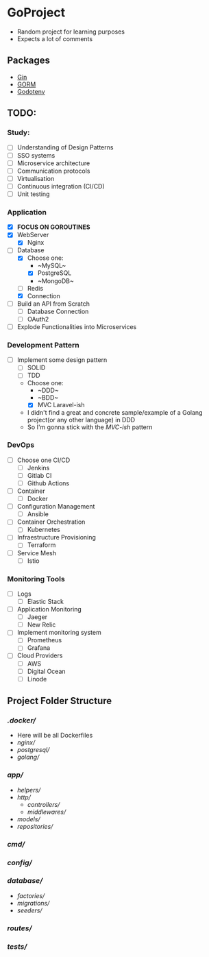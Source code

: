 # GoProject
- Random project for learning purposes
- Expects a lot of comments
## Packages
- [Gin](https://github.com/gin-gonic/gin)
- [GORM](https://github.com/go-gorm/gorm)
- [Godotenv](github.com/joho/godotenv)
## TODO:

### Study: 
- [ ] Understanding of Design Patterns
- [ ] SSO systems
- [ ] Microservice architecture
- [ ] Communication protocols
- [ ] Virtualisation
- [ ] Continuous integration (CI/CD)
- [ ] Unit testing

### Application
- [x] __FOCUS ON GOROUTINES__
- [x] WebServer
    - [x] Nginx
- [ ] Database
    - [x] Choose one:
        - ~MySQL~
        - [x] PostgreSQL
        - ~MongoDB~
    - [ ] Redis
    - [x] Connection
- [ ] Build an API from Scratch
    - [ ] Database Connection
    - [ ] OAuth2
- [ ] Explode Functionalities into Microservices

### Development Pattern
- [ ] Implement some design pattern
    - [ ] SOLID
    - [ ] TDD
    - Choose one:
        - ~DDD~
        - ~BDD~
        - [x] MVC Laravel-ish
    - I didn't find a great and concrete sample/example of a Golang project(or any other language) in DDD
    - So I'm gonna stick with the _MVC-ish_ pattern
### DevOps
- [ ] Choose one CI/CD
    - [ ] Jenkins
    - [ ] Gitlab CI
    - [ ] Github Actions
- [ ] Container
    - [ ] Docker
- [ ] Configuration Management
    - [ ] Ansible
- [ ] Container Orchestration
    - [ ] Kubernetes
- [ ] Infraestructure Provisioning
    - [ ] Terraform
- [ ] Service Mesh
    - [ ] Istio 

### Monitoring Tools
- [ ] Logs
    - [ ] Elastic Stack
- [ ] Application Monitoring
    - [ ] Jaeger
    - [ ] New Relic
- [ ] Implement monitoring system
    - [ ] Prometheus
    - [ ] Grafana
- [ ] Cloud Providers
    - [ ] AWS
    - [ ] Digital Ocean
    - [ ] Linode

## Project Folder Structure
### _.docker/_
- Here will be all Dockerfiles
- _nginx/_
- _postgresql/_
- _golang/_
### _app/_
- _helpers/_
- _http/_
    - _controllers/_
    - _middlewares/_ 
- _models/_
- _repositories/_
### _cmd/_
### _config/_
### _database/_
- _factories/_
- _migrations/_
- _seeders/_
### _routes/_
### _tests/_
